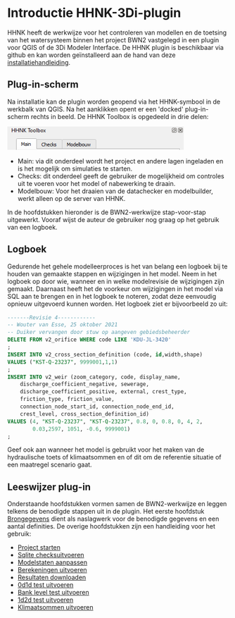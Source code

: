 # **Introductie HHNK-3Di-plugin**
HHNK heeft de werkwijze voor het controleren van modellen en de toetsing van het watersysteem binnen het project BWN2 vastgelegd in een plugin voor QGIS of de 3Di Modeler Interface. De HHNK plugin is beschikbaar via github en kan worden geïnstalleerd aan de hand van deze [installatiehandleiding](..\installatie\installatie_handleiding.md). 

## Plug-in-scherm
Na installatie kan de plugin worden geopend via het HHNK-symbool in de werkbalk van QGIS. Na het aanklikken opent er een 'docked' plug-in-scherm rechts in beeld. De HHNK Toolbox is opgedeeld in drie delen:

![plugin_venster](../../images/4_gebruik_plugin/a_overzicht_plugin/plugin_venster.png)

* Main: via dit onderdeel wordt het project en andere lagen ingeladen en is het mogelijk om simulaties te starten.
* Checks: dit onderdeel geeft de gebruiker de mogelijkheid om controles uit te voeren voor het model of nabewerking te draain.
* Modelbouw: Voor het draaien van de datachecker en modelbuilder, werkt alleen op de server van HHNK.

In de hoofdstukken hieronder is de BWN2-werkwijze stap-voor-stap uitgewerkt. Vooraf wijst de auteur de gebruiker nog graag op het gebruik van een logboek.

## Logboek
Gedurende het gehele modelleerproces is het van belang een logboek bij te houden van gemaakte stappen en wijzigingen in het model. Neem in het logboek op door wie, wanneer en in welke modelrevisie de wijzigingen zijn gemaakt. Daarnaast heeft het de voorkeur om wijzigingen in het model via SQL aan te brengen en in het logboek te noteren, zodat deze eenvoudig opnieuw uitgevoerd kunnen worden. Het logboek ziet er bijvoorbeeld zo uit:

``` sql
-------Revisie 4------------
-- Wouter van Esse, 25 oktober 2021
-- Duiker vervangen door stuw op aangeven gebiedsbeheerder
DELETE FROM v2_orifice WHERE code LIKE 'KDU-JL-3420'
;
INSERT INTO v2_cross_section_definition (code, id,width,shape)
VALUES ("KST-Q-23237", 9999001,1,1)
;
INSERT INTO v2_weir (zoom_category, code, display_name,
    discharge_coefficient_negative, sewerage, 
    discharge_coefficient_positive, external, crest_type, 
    friction_type, friction_value,
	connection_node_start_id, connection_node_end_id, 
    crest_level, cross_section_definition_id) 
VALUES (4, "KST-Q-23237", "KST-Q-23237", 0.8, 0, 0.8, 0, 4, 2, 
        0.03,2597, 1051, -0.6, 9999001)
;
```
Geef ook aan wanneer het model is gebruikt voor het maken van de hydraulische toets of klimaatsommen en of dit om de referentie situatie of een maatregel scenario gaat.

<!---
TODO aanvullen? Nieuwe methode model governance?
-->


## Leeswijzer plug-in
Onderstaande hoofdstukken vormen samen de BWN2-werkwijze en leggen telkens de benodigde stappen uit in de plugin. Het eerste hoofdstuk [Brongegevens](a_brongegevens.md) dient als naslagwerk voor de benodigde gegevens en een aantal definities. De overige hoofdstukken zijn een handleiding voor het gebruik:

* [Project starten](b_project_starten.md)
* [Sqlite checksuitvoeren](c_sqlite_checks.md)
* [Modelstaten aanpassen](d_modelstaat_aanpassen.md)
* [Berekeningen uitvoeren](e_berekeningen_uitvoeren.md)
* [Resultaten downloaden](f_downloaden_resultaten.md)
* [0d1d test uitvoeren](g_0d1d_test.md)
* [Bank level test uitvoeren](h_banklevel_test.md)
* [1d2d test uitvoeren](i_1d2d_test.md)
* [Klimaatsommen uitvoeren](j_werkwijze_klimaatsommen.md)